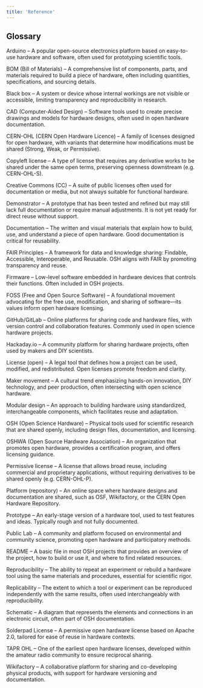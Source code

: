 ```yaml
---
title: 'Reference'
---
```


## Glossary

Arduino – A popular open-source electronics platform based on easy-to-use hardware and software, often used for prototyping scientific tools.

BOM (Bill of Materials) – A comprehensive list of components, parts, and materials required to build a piece of hardware, often including quantities, specifications, and sourcing details.

Black box – A system or device whose internal workings are not visible or accessible, limiting transparency and reproducibility in research.

CAD (Computer-Aided Design) – Software tools used to create precise drawings and models for hardware designs, often used in open hardware documentation.

CERN-OHL (CERN Open Hardware Licence) – A family of licenses designed for open hardware, with variants that determine how modifications must be shared (Strong, Weak, or Permissive).

Copyleft license – A type of license that requires any derivative works to be shared under the same open terms, preserving openness downstream (e.g. CERN-OHL-S).

Creative Commons (CC) – A suite of public licenses often used for documentation or media, but not always suitable for functional hardware.

Demonstrator – A prototype that has been tested and refined but may still lack full documentation or require manual adjustments. It is not yet ready for direct reuse without support.

Documentation – The written and visual materials that explain how to build, use, and understand a piece of open hardware. Good documentation is critical for reusability.

FAIR Principles – A framework for data and knowledge sharing: Findable, Accessible, Interoperable, and Reusable. OSH aligns with FAIR by promoting transparency and reuse.

Firmware – Low-level software embedded in hardware devices that controls their functions. Often included in OSH projects.

FOSS (Free and Open Source Software) – A foundational movement advocating for the free use, modification, and sharing of software—its values inform open hardware licensing.

GitHub/GitLab – Online platforms for sharing code and hardware files, with version control and collaboration features. Commonly used in open science hardware projects.

Hackaday.io – A community platform for sharing hardware projects, often used by makers and DIY scientists.

License (open) – A legal tool that defines how a project can be used, modified, and redistributed. Open licenses promote freedom and clarity.

Maker movement – A cultural trend emphasizing hands-on innovation, DIY technology, and peer production, often intersecting with open science hardware.

Modular design – An approach to building hardware using standardized, interchangeable components, which facilitates reuse and adaptation.

OSH (Open Science Hardware) – Physical tools used for scientific research that are shared openly, including design files, documentation, and licensing.

OSHWA (Open Source Hardware Association) – An organization that promotes open hardware, provides a certification program, and offers licensing guidance.

Permissive license – A license that allows broad reuse, including commercial and proprietary applications, without requiring derivatives to be shared openly (e.g. CERN-OHL-P).

Platform (repository) – An online space where hardware designs and documentation are shared, such as OSF, Wikifactory, or the CERN Open 
Hardware Repository.

Prototype – An early-stage version of a hardware tool, used to test features and ideas. Typically rough and not fully documented.

Public Lab – A community and platform focused on environmental and community science, promoting open hardware and participatory methods.

README – A basic file in most OSH projects that provides an overview of the project, how to build or use it, and where to find related resources.

Reproducibility – The ability to repeat an experiment or rebuild a hardware tool using the same materials and procedures, essential for scientific rigor.

Replicability – The extent to which a tool or experiment can be reproduced independently with the same results, often used interchangeably with reproducibility.

Schematic – A diagram that represents the elements and connections in an electronic circuit, often part of OSH documentation.

Solderpad License – A permissive open hardware license based on Apache 2.0, tailored for ease of reuse in hardware contexts.

TAPR OHL – One of the earliest open hardware licenses, developed within the amateur radio community to ensure reciprocal sharing.

Wikifactory – A collaborative platform for sharing and co-developing physical products, with support for hardware versioning and documentation.